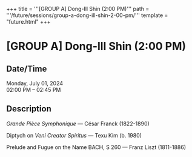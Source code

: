 +++
title = '''[GROUP A] Dong-Ill Shin (2:00 PM)'''
path = '''/future/sessions/group-a-dong-ill-shin-2-00-pm/'''
template = "future.html"
+++

<h1>[GROUP A] Dong-Ill Shin (2:00 PM)</h1>

<h2>Date/Time</h2>
<p>Monday, July 01, 2024<br>
02:00 PM – 02:45 PM</p>
<h2>Description</h2>

<div class="ag87-crtemvc-hsbk"><div class="css-vsf5of"><p style="text-align:left;" class="carina-rte-public-DraftStyleDefault-block"><span style="font-style: italic;">Grande Pièce Symphonique</span> — César Franck (1822-1890)</p><p style="text-align:left;" class="carina-rte-public-DraftStyleDefault-block">Diptych on <span style="font-style: italic;">Veni Creator Spiritus</span> — Texu Kim (b. 1980)</p><p style="text-align:left;" class="carina-rte-public-DraftStyleDefault-block">Prelude and Fugue on the Name BACH, S 260 — Franz Liszt (1811-1886)</p></div></div>



